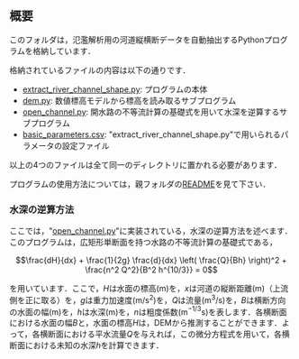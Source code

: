 ## 概要

このフォルダは，氾濫解析用の河道縦横断データを自動抽出するPythonプログラムを格納しています．

格納されているファイルの内容は以下の通りです．

- [extract_river_channel_shape.py](./extract_river_channel_shape.py): プログラムの本体
- [dem.py](./dem.py): 数値標高モデルから標高を読み取るサブプログラム
- [open_channel.py](./open_channel.py): 開水路の不等流計算の基礎式を用いて水深を逆算するサブプログラム
- [basic_parameters.csv](./basic_parameters.csv): "extract_river_channel_shape.py"で用いられるパラメータの設定ファイル

以上の4つのファイルは全て同一のディレクトリに置かれる必要があります．

プログラムの使用方法については，親フォルダの[README](../README.md)を見て下さい．

### 水深の逆算方法

ここでは，"[open_channel.py](./open_channel.py)"に実装されている，水深の逆算方法を述べます．このプログラムは，広矩形単断面を持つ水路の不等流計算の基礎式である，
```math
\frac{dH}{dx} + \frac{1}{2g} \frac{d}{dx} \left( \frac{Q}{Bh} \right)^2 + \frac{n^2 Q^2}{B^2 h^{10/3}} = 0
```
を用いています．ここで，$`H`$は水面の標高(m)を，$x$は河道の縦断距離(m)（上流側を正に取る）を，$g$は重力加速度(m/s$^2$)を，$Q$は流量(m$^3$/s)を，$B$は横断方向の水面の幅(m)を，$h$は水深(m)を，$n$は粗度係数(m$^{-1/3}$s)を表します．各横断面における水面の幅$B$と，水面の標高$H$は，DEMから推測することができます．よって，各横断面における平水流量$Q$を与えれば，この微分方程式を用いて，各横断面における未知の水深$h$を計算できます．
